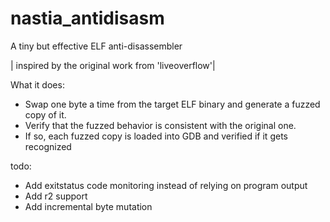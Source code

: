 # nastia_antidisasm
A tiny but effective ELF anti-disassembler

| inspired by the original work from 'liveoverflow'|

What it does:
- Swap one byte a time from the target ELF binary and generate a fuzzed copy of it.
- Verify that the fuzzed behavior is consistent with the original one.
- If so, each fuzzed copy is loaded into GDB and verified if it gets recognized
 
todo:

- Add exitstatus code monitoring instead of relying on program output
- Add r2 support
- Add incremental byte mutation 
